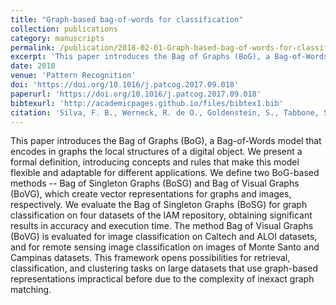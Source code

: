 ```yaml
---
title: "Graph-based bag-of-words for classification"
collection: publications
category: manuscripts
permalink: /publication/2018-02-01-Graph-based-bag-of-words-for-classification
excerpt: 'This paper introduces the Bag of Graphs (BoG), a Bag-of-Words model that encodes in graphs the local structures of a digital object. Two BoG-based methods, Bag of Singleton Graphs (BoSG) and Bag of Visual Graphs (BoVG), are defined and evaluated for graph and image classification.'
date: 2018
venue: 'Pattern Recognition'
doi: 'https://doi.org/10.1016/j.patcog.2017.09.018'
paperurl: 'https://doi.org/10.1016/j.patcog.2017.09.018'
bibtexurl: 'http://academicpages.github.io/files/bibtex1.bib'
citation: 'Silva, F. B., Werneck, R. de O., Goldenstein, S., Tabbone, S., & Torres, R. da S. (2018). "Graph-based bag-of-words for classification." <i>Pattern Recognition</i>. 74, 266 -- 285.'
---
```


This paper introduces the Bag of Graphs (BoG), a Bag-of-Words model that encodes in graphs the local structures of a digital object. We present a formal definition, introducing concepts and rules that make this model flexible and adaptable for different applications. We define two BoG-based methods -- Bag of Singleton Graphs (BoSG) and Bag of Visual Graphs (BoVG), which create vector representations for graphs and images, respectively. We evaluate the Bag of Singleton Graphs (BoSG) for graph classification on four datasets of the IAM repository, obtaining significant results in accuracy and execution time. The method Bag of Visual Graphs (BoVG) is evaluated for image classification on Caltech and ALOI datasets, and for remote sensing image classification on images of Monte Santo and Campinas datasets. This framework opens possibilities for retrieval, classification, and clustering tasks on large datasets that use graph-based representations impractical before due to the complexity of inexact graph matching.